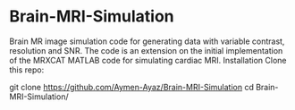 # Brain-MRI-Simulation

Brain MR image simulation code for generating data with variable contrast, resolution and SNR. The code is an extension on the initial implementation of the MRXCAT MATLAB code for simulating cardiac MRI.
Installation
Clone this repo:

git clone https://github.com/Aymen-Ayaz/Brain-MRI-Simulation
cd Brain-MRI-Simulation/
